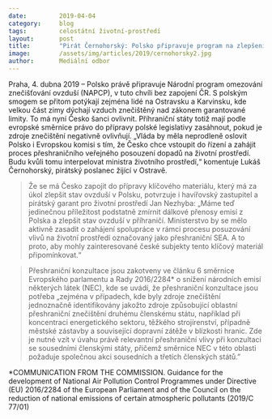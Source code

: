 ```yaml
---
date:         2019-04-04
category:     blog
tags:         celostátní životní-prostředí
layout:       post
title:        "Pirát Černohorský: Polsko připravuje program na zlepšení ovzduší, Česko by se do něj mělo zapojit kvůli smogu v příhraničí"
image:        /assets/img/articles/2019/cernohorsky2.jpg
author:       Mediální odbor
---
```


Praha, 4. dubna 2019 – Polsko právě připravuje Národní program omezování znečišťování ovzduší (NAPCP), v tuto chvíli bez zapojení ČR. S polským smogem se přitom potýkají zejména lidé na Ostravsku a Karvinsku, kde velkou část zimy dýchají vzduch znečištěný nad zákonem garantované limity. To má nyní Česko šanci ovlivnit. Příhraniční státy totiž mají podle evropské směrnice právo do přípravy polské legislativy zasáhnout, pokud je zdroje znečištění negativně ovlivňují. „Vláda by měla neprodleně oslovit Polsko i Evropskou komisi s tím, že Česko chce vstoupit do řízení a zahájit proces přeshraničního veřejného posouzení dopadů na životní prostředí. Budu kvůli tomu interpelovat ministra životního prostředí,“ komentuje Lukáš Černohorský, pirátský poslanec žijící v Ostravě.

> Že se má Česko zapojit do přípravy klíčového materiálu, který má za úkol zlepšit stav ovzduší v Polsku, potvrzuje i havířovský zastupitel a pirátský garant pro životní prostředí Jan Nezhyba: „Máme teď jedinečnou příležitost podstatně zmírnit dálkové přenosy emisí z Polska a zlepšit stav ovzduší v příhraničí. Ministerstvo by se mělo aktivně zasadit o zahájení spolupráce v rámci procesu posuzování vlivů na životní prostředí označovaný jako přeshraniční SEA.  A to proto, aby mohly zainteresované české subjekty tento klíčový materiál připomínkovat.“

> Přeshraniční konzultace jsou zakotveny ve článku 6 směrnice Evropského parlamentu a Rady 2016/2284* o snížení národních emisí některých látek (NEC), kde se uvádí, že přeshraniční konzultace jsou potřeba „zejména v případech, kde byly zdroje znečištění jednoznačně identifikovány jakožto zdroje způsobující oblastní přeshraniční znečištění druhému členskému státu, například při koncentraci energetického sektoru, těžkého strojírenství, případně městské zástavby a související dopravní zátěže v blízkosti hranic. Zde je nutné vzít v úvahu právě relevantní přeshraniční vlivy při konzultaci se sousedními členskými státy, přičemž směrnice NEC v této oblasti požaduje společnou akci sousedních a třetích členských států.”

*COMMUNICATION FROM THE COMMISSION. Guidance for the development of National Air Pollution Control Programmes under Directive (EU) 2016/2284 of the European Parliament and of the Council on the reduction of national emissions of certain atmospheric pollutants (2019/C 77/01)
